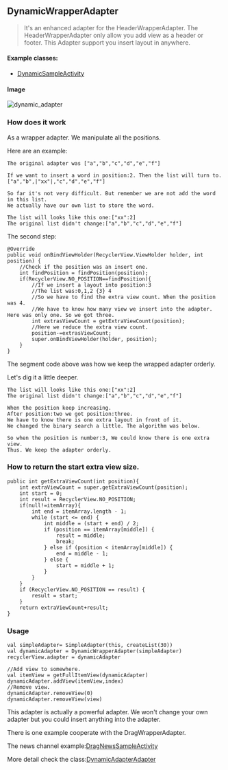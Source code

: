 ## DynamicWrapperAdapter

> It's an enhanced adapter for the HeaderWrapperAdapter. The HeaderWrapperAdapter only allow you add view as a header or footer.
> This Adapter support you insert layout in anywhere.


#### Example classes:

* [DynamicSampleActivity](app/src/main/java/com/cz/widget/recyclerview/sample/adapter/DynamicSampleActivity.kt)

#### Image
![dynamic_adapter](https://github.com/momodae/LibraryResources/blob/master/RecyclerViewLibrary/image/adapter/dynamic_adapter.gif?raw=true)

### How does it work

As a wrapper adapter. We manipulate all the positions.

Here are an example:

```
The original adapter was ["a","b","c","d","e","f"]

If we want to insert a word in position:2. Then the list will turn to.
["a","b",|"xx"|,"c","d","e","f"]

So far it's not very difficult. But remember we are not add the word in this list.
We actually have our own list to store the word.

The list will looks like this one:["xx":2]
The original list didn't change:["a","b","c","d","e","f"]
```

The second step:

```
@Override
public void onBindViewHolder(RecyclerView.ViewHolder holder, int position) {
    //Check if the position was an insert one.
    int findPosition = findPosition(position);
    if(RecyclerView.NO_POSITION==findPosition){
        //If we insert a layout into position:3
        //The list was:0,1,2 {3} 4
        //So we have to find the extra view count. When the position was 4.
        //We have to know how many view we insert into the adapter. Here was only one. So we got three.
        int extrasViewCount = getExtraViewCount(position);
        //Here we reduce the extra view count.
        position-=extrasViewCount;
        super.onBindViewHolder(holder, position);
    }
}
```

The segment code above was how we keep the wrapped adapter orderly.

Let's dig it a little deeper.

```
The list will looks like this one:["xx":2]
The original list didn't change:["a","b","c","d","e","f"]

When the position keep increasing.
After position:two we got position:three.
We have to know there is one extra layout in front of it.
We changed the binary search a little. The algorithm was below.

So when the position is number:3, We could know there is one extra view.
Thus. We keep the adapter orderly.

```

### How to return the start extra view size.

```
public int getExtraViewCount(int position){
    int extraViewCount = super.getExtraViewCount(position);
    int start = 0;
    int result = RecyclerView.NO_POSITION;
    if(null!=itemArray){
        int end = itemArray.length - 1;
        while (start <= end) {
            int middle = (start + end) / 2;
            if (position == itemArray[middle]) {
                result = middle;
                break;
            } else if (position < itemArray[middle]) {
                end = middle - 1;
            } else {
                start = middle + 1;
            }
        }
    }
    if (RecyclerView.NO_POSITION == result) {
        result = start;
    }
    return extraViewCount+result;
}
```

### Usage

```
val simpleAdapter= SimpleAdapter(this, createList(30))
val dynamicAdapter = DynamicWrapperAdapter(simpleAdapter)
recyclerView.adapter = dynamicAdapter

//Add view to somewhere.
val itemView = getFullItemView(dynamicAdapter)
dynamicAdapter.addView(itemView,index)
//Remove view.
dynamicAdapter.removeView(0)
dynamicAdapter.removeView(view)
```

This adapter is actually a powerful adapter.
We won't change your own adapter but you could insert anything into the adapter.

There is one example cooperate with the DragWrapperAdapter.

The news channel example:[DragNewsSampleActivity](app/src/main/java/com/cz/widget/recyclerview/sample/adapter/DragNewsSampleActivity.kt)

More detail check the class:[DynamicAdapterAdapter](adapter/src/main/java/com/cz/widget/recyclerview/adapter/wrapper/dynamic/DynamicWrapperAdapter.java )



